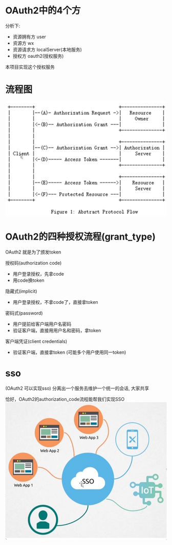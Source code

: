 # OAuth2中的4个方

分析下:

- 资源拥有方 user
- 资源方 wx
- 资源请求方 localServer(本地服务)
- 授权方 oauth2(授权服务)

本项目实现这个授权服务

# 流程图

![img.png](./docs/img.png)

# OAuth2的四种授权流程(grant_type)

OAuth2 就是为了颁发token

授权码(authorization code)

- 用户登录授权，先拿code
- 用code换token

隐藏式(implicit)

- 用户登录授权，不拿code了，直接拿token

密码式(password)

- 用户提前给客户端用户名密码
- 验证客户端，直接用用户名和密码，拿token

客户端凭证(client credentials)

- 验证客户端，直接拿token (可能多个用户使用同一token)

# sso

(OAuth2 可以实现sso)
分离出一个服务去维护一个统一的会话, 大家共享

恰好，OAuth2的authorization_code流程能帮我们实现SSO
![img.png](./docs/img1.png)

